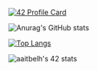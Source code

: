

[![42 Profile Card](https://1337-readme.vercel.app/api/profile?cursus=42cursus&login=aaitbelh)](https://github.com/aaitbelh/1337-readme)


![Anurag's GitHub stats](https://github-readme-stats.vercel.app/api?username=aaitbelh&show_icons=true) 

[![Top Langs](https://github-readme-stats.vercel.app/api/top-langs/?username=aaitbelh&langs_count=8)](https://github.com/aaitbelh/github-readme-stats)

![aaitbelh's 42 stats](https://badge42.herokuapp.com/api/stats/aaitbelh?darkmode=true&cursus=42cursus)
